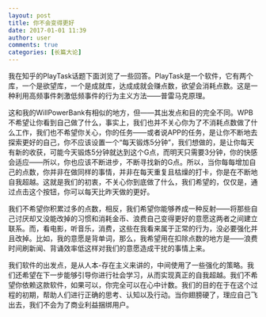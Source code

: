 ```yaml
---
layout: post
title: 你不会变得更好
date: 2017-01-01 11:39
author: user
comments: true
categories: [长篇大论]
---
```

我在知乎的PlayTask话题下面浏览了一些回答。PlayTask是一个软件，它有两个库，一个是欲望库，一个是成就库，达成成就会赚点数，欲望会消耗点数。这是一种利用高频事件刺激低频事件的行为主义方法——普雷马克原理。

这和我的WillPowerBank有相似的地方，但——其出发点和目的完全不同。WPB不希望让你看到自己做了什么，事实上，我们也并不关心你为了不消耗点数做了什么工作，我们也不希望你关心，你的任务——或者说APP的任务，是让你不断地去探索更好的自己，你不应该设置一个“每天锻炼5分钟”，我们想做的，是让你每天有新的收获，可能今天锻炼5分钟就达到这个G点，而明天只需要3分钟，你的快感会适应——所以，你也应该不断进步，不断寻找新的G点。所以，当你每每增加自己的点数，你并非在做同样的事情，并非在每天重复且枯燥的打卡，你是在不断地自我超越。这就是我们的初衷，不关心你到底做了什么，我们希望的，仅仅是，通过点击这个按钮，你可以每天比昨天做的更好。

我们不希望你积累过多的点数，相反，我们希望你能够养成一种反射——将那些自己讨厌却又没能改掉的习惯和消耗金币、浪费自己变得更好的意愿这两者之间建立联系。而，看电影，听音乐，消费，这些在我看来属于正常的行为，没必要强化并且改掉。比如，我的意愿是背单词，那么，我希望用在扣除点数的地方是——浪费时间刷新闻、背诵效率低这样对我们的意愿造成干扰的事情上来。

我们软件的出发点，是从人本-存在主义来讲的，中间使用了一些强化的策略。我们还希望在下一步能够引导你进行社会学习，从而实现真正的自我超越。我们不希望你依赖这款软件，如果可以，你完全可以在心中计数。我们的目的在于在这个过程的初期，帮助人们进行正确的思考、认知以及行动。当你翅膀硬了，理应自己飞出去，我们不会为了商业利益捆绑用户。
